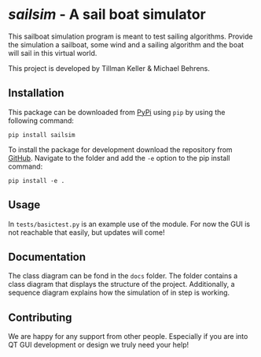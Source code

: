 # _sailsim_ - A sail boat simulator
This sailboat simulation program is meant to test sailing algorithms. Provide the simulation a sailboat, some wind and a sailing algorithm and the boat will sail in this virtual world.

This project is developed by Tillman Keller & Michael Behrens.

## Installation
This package can be downloaded from [PyPi](https://pypi.org/project/sailsim/) using `pip` by using the following command:

`pip install sailsim`

To install the package for development download the repository from [GitHub]. Navigate to the folder and add the `-e` option to the pip install command:

`pip install -e .`

## Usage
In `tests/basictest.py` is an example use of the module. For now the GUI is not reachable that easily, but updates will come!

## Documentation
The class diagram can be fond in the `docs` folder. The folder contains a class diagram that displays the structure of the project. Additionally, a sequence diagram explains how the simulation of in step is working.

## Contributing
We are happy for any support from other people. Especially if you are into QT GUI development or design we truly need your help!


[GitHub]: https://github.com/mfbehrens99/sailsim
